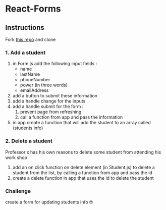 # React-Forms

## Instructions

Fork [this repo](https://github.com/JoinCODED/Task-react-forms) and clone

### 1. Add a student

1. in Form.js add the following input fields :
   - name
   - lastName
   - phoneNumber
   - power (in three words)
   - emailAddress
2. add a button to submit these information
3. add a handle change for the inputs
4. add a handle submit for the form :
   1. prevent page from refreshing
   2. call a function from app and pass the information
5. in app create a function that will add the student to an array called (students info)

### 2. Delete a student

Professor x has his own reasons to delete some student from attending his work shop

1. add an on click function on delete element (in Student.js) to delete a student from the list, by calling a function from app and pass the id
2. create a delete function in app that uses the id to delete the student

### Challenge

create a form for updating students info 🤓
